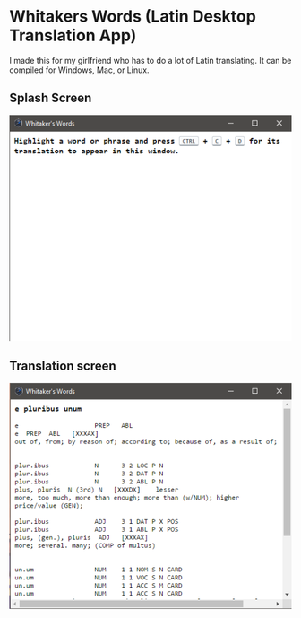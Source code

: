 # Whitakers Words (Latin Desktop Translation App)
I made this for my girlfriend who has to do a lot of Latin translating. It can be compiled for Windows, Mac, or Linux.

## Splash Screen
![Splash screen](docs/screenshots/splash.png)

## Translation screen
![Translation screen](docs/screenshots/definition.png)
